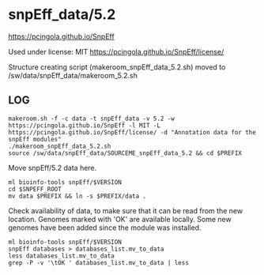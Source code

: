 snpEff_data/5.2
===============

<https://pcingola.github.io/SnpEff>

Used under license:
MIT
<https://pcingola.github.io/SnpEff/license/>

Structure creating script (makeroom_snpEff_data_5.2.sh) moved to /sw/data/snpEff_data/makeroom_5.2.sh

LOG
---

    makeroom.sh -f -c data -t snpEff_data -v 5.2 -w https://pcingola.github.io/SnpEff -l MIT -L https://pcingola.github.io/SnpEff/license/ -d "Annotation data for the snpEff modules"
    ./makeroom_snpEff_data_5.2.sh 
    source /sw/data/snpEff_data/SOURCEME_snpEff_data_5.2 && cd $PREFIX

Move snpEff/5.2 data here.

    ml bioinfo-tools snpEff/$VERSION
    cd $SNPEFF_ROOT
    mv data $PREFIX && ln -s $PREFIX/data .

Check availability of data, to make sure that it can be read from the new location. Genomes marked with 'OK' are available locally. Some new genomes have been added since the module was installed.

    ml bioinfo-tools snpEff/$VERSION
    snpEff databases > databases_list.mv_to_data
    less databases_list.mv_to_data
    grep -P -v '\tOK ' databases_list.mv_to_data | less

